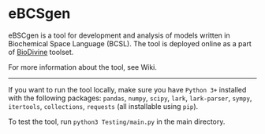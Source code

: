 # eBCSgen

eBSCgen is a tool for development and analysis of models written in Biochemical Space Language (BCSL). The tool is deployed online as a part of [BioDivine](https://biodivine-vm.fi.muni.cz/galaxy/) toolset. 

For more information about the tool, see Wiki.

---

If you want to run the tool locally, make sure you have `Python 3+` installed with the following packages: `pandas`, `numpy`, `scipy`, `lark`, `lark-parser`, `sympy`, `itertools`, `collections`, `requests` (all installable using `pip`).

To test the tool, run `python3 Testing/main.py` in the main directory.
